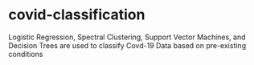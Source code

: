 # covid-classification
Logistic Regression, Spectral Clustering, Support Vector Machines, and Decision Trees are used to classify Covd-19 Data based on pre-existing conditions
